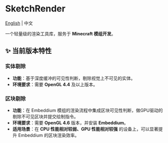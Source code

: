 # SketchRender
[English](README.md) | 中文

一个轻量级的渲染工具库，服务于 **Minecraft 模组开发**。

## ✨ 当前版本特性

### 实体剔除
- **功能**：基于深度缓冲的可见性判断，剔除视觉上不可见的实体。
- **环境要求**：需要 **OpenGL 4.4** 及以上版本。

### 区块剔除
- **功能**：在 Embeddium 模组的渲染流程中集成区块可见性判断，做GPU驱动的剔除不可见区块并提交绘制指令。
- **环境要求**：需要 **OpenGL 4.6** 版本，并安装 **Embeddium**。
- **适用场景**：在 **CPU 性能相对较弱、GPU 性能相对较强** 的设备上，可以显著提升 Embeddium 的区块渲染效率。